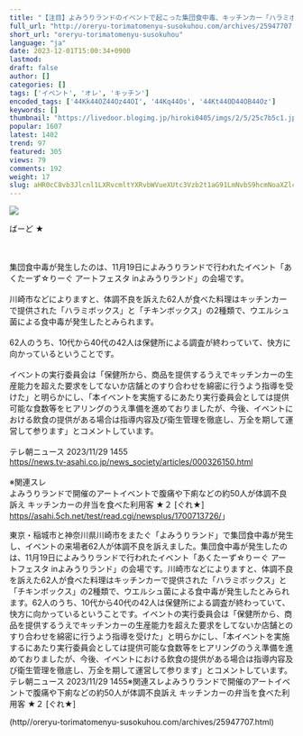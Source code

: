 ```yaml
---
title: "【注目】よみうりランドのイベントで起こった集団食中毒、キッチンカー「ハラミボックス」とは一体何者だ？ "
full_url: "http://oreryu-torimatomenyu-susokuhou.com/archives/25947707.html"
short_url: "oreryu-torimatomenyu-susokuhou"
language: "ja"
date: 2023-12-01T15:00:34+0900
lastmod: 
draft: false
author: []
categories: []
tags: ['イベント', 'オレ', 'キッチン']
encoded_tags: ['44Kk44OZ44Oz44OI', '44Kq44Os', '44Kt44OD44OB44Oz']
keywords: []
thumbnail: "https://livedoor.blogimg.jp/hiroki0405/imgs/2/5/25c7b5c1.jpg"
popular: 1607
latest: 1402
trend: 97
featured: 305
views: 79
comments: 192
weight: 17
slug: aHR0cC8vb3Jlcnl1LXRvcmltYXRvbWVueXUtc3Vzb2t1aG91LmNvbS9hcmNoaXZlcy8yNTk0NzcwNy5odG1s
---
```


![](https://livedoor.blogimg.jp/hiroki0405/imgs/2/5/25c7b5c1.jpg)

<div><p>ばーど ★ </p><br> <br> 集団食中毒が発生したのは、11月19日によみうりランドで行われたイベント「あくたーず☆りーぐ アートフェスタ inよみうりランド」の会場です。 <br> <br> 川崎市などによりますと、体調不良を訴えた62人が食べた料理はキッチンカーで提供された「ハラミボックス」と「チキンボックス」の2種類で、ウエルシュ菌による食中毒が発生したとみられます。 <br> <br> 62人のうち、10代から40代の42人は保健所による調査が終わっていて、快方に向かっているということです。 <br> <br> イベントの実行委員会は「保健所から、商品を提供するうえでキッチンカーの生産能力を超えた要求をしてないか店舗とのすり合わせを綿密に行うよう指導を受けた」と明らかにし、「本イベントを実施するにあたり実行委員会としては提供可能な食数等をヒアリングのうえ準備を進めておりましたが、今後、イベントにおける飲食の提供がある場合は指導内容及び衛生管理を徹底し、万全を期して運営して参ります」とコメントしています。 <br> <br> テレ朝ニュース 2023/11/29 1455 <br> <a target='_blank' href='https//news.tv-asahi.co.jp/news_society/articles/000326150.html'>https//news.tv-asahi.co.jp/news_society/articles/000326150.html</a> <br> <br> ※関連スレ <br> よみうりランドで開催のアートイベントで腹痛や下痢などの約50人が体調不良訴え キッチンカーの弁当を食べた利用客 ★２ [ぐれ★] <br> <a target='_blank' href='https//asahi.5ch.net/test/read.cgi/newsplus/1700713726/'>https//asahi.5ch.net/test/read.cgi/newsplus/1700713726/</a>」 <p>東京・稲城市と神奈川県川崎市をまたぐ「よみうりランド」で集団食中毒が発生し、イベントの来場者62人が体調不良を訴えました。集団食中毒が発生したのは、11月19日によみうりランドで行われたイベント「あくたーず☆りーぐ アートフェスタ inよみうりランド」の会場です。川崎市などによりますと、体調不良を訴えた62人が食べた料理はキッチンカーで提供された「ハラミボックス」と「チキンボックス」の2種類で、ウエルシュ菌による食中毒が発生したとみられます。62人のうち、10代から40代の42人は保健所による調査が終わっていて、快方に向かっているということです。イベントの実行委員会は「保健所から、商品を提供するうえでキッチンカーの生産能力を超えた要求をしてないか店舗とのすり合わせを綿密に行うよう指導を受けた」と明らかにし、「本イベントを実施するにあたり実行委員会としては提供可能な食数等をヒアリングのうえ準備を進めておりましたが、今後、イベントにおける飲食の提供がある場合は指導内容及び衛生管理を徹底し、万全を期して運営して参ります」とコメントしています。テレ朝ニュース 2023/11/29 1455※関連スレよみうりランドで開催のアートイベントで腹痛や下痢などの約50人が体調不良訴え キッチンカーの弁当を食べた利用客 ★２ [ぐれ★]</p></div>

(http//oreryu-torimatomenyu-susokuhou.com/archives/25947707.html)
